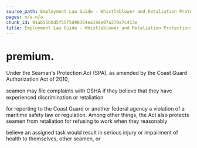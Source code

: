 ```yaml
---
source_path: Employment Law Guide - Whistleblower and Retaliation Protections.md
pages: n/a-n/a
chunk_id: 91ab55b0d5f55f5d90364ea198e07a370a7c413e
title: Employment Law Guide - Whistleblower and Retaliation Protections
---
```

# premium.

Under the Seaman's Protection Act (SPA), as amended by the Coast Guard Authorization Act of 2010,

seamen may ﬁle complaints with OSHA if they believe that they have experienced discrimination or retaliation

for reporting to the Coast Guard or another federal agency a violation of a maritime safety law or regulation. Among other things, the Act also protects seamen from retaliation for refusing to work when they reasonably

believe an assigned task would result in serious injury or impairment of health to themselves, other seamen, or
